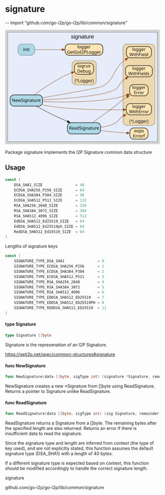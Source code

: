 # signature
--
    import "github.com/go-i2p/go-i2p/lib/common/signature"

![signature.svg](signature.svg)

Package signature implements the I2P Signature common data structure

## Usage

```go
const (
	DSA_SHA1_SIZE               = 40
	ECDSA_SHA256_P256_SIZE      = 64
	ECDSA_SHA384_P384_SIZE      = 96
	ECDSA_SHA512_P512_SIZE      = 132
	RSA_SHA256_2048_SIZE        = 256
	RSA_SHA384_3072_SIZE        = 384
	RSA_SHA512_4096_SIZE        = 512
	EdDSA_SHA512_Ed25519_SIZE   = 64
	EdDSA_SHA512_Ed25519ph_SIZE = 64
	RedDSA_SHA512_Ed25519_SIZE  = 64
)
```
Lengths of signature keys

```go
const (
	SIGNATURE_TYPE_DSA_SHA1               = 0
	SIGNATURE_TYPE_ECDSA_SHA256_P256      = 1
	SIGNATURE_TYPE_ECDSA_SHA384_P384      = 2
	SIGNATURE_TYPE_ECDSA_SHA512_P521      = 3
	SIGNATURE_TYPE_RSA_SHA256_2048        = 4
	SIGNATURE_TYPE_RSA_SHA384_3072        = 5
	SIGNATURE_TYPE_RSA_SHA512_4096        = 6
	SIGNATURE_TYPE_EDDSA_SHA512_ED25519   = 7
	SIGNATURE_TYPE_EDDSA_SHA512_ED25519PH = 8
	SIGNATURE_TYPE_REDDSA_SHA512_ED25519  = 11
)
```

#### type Signature

```go
type Signature []byte
```

Signature is the represenation of an I2P Signature.

https://geti2p.net/spec/common-structures#signature

#### func  NewSignature

```go
func NewSignature(data []byte, sigType int) (signature *Signature, remainder []byte, err error)
```
NewSignature creates a new *Signature from []byte using ReadSignature. Returns a
pointer to Signature unlike ReadSignature.

#### func  ReadSignature

```go
func ReadSignature(data []byte, sigType int) (sig Signature, remainder []byte, err error)
```
ReadSignature returns a Signature from a []byte. The remaining bytes after the
specified length are also returned. Returns an error if there is insufficient
data to read the signature.

Since the signature type and length are inferred from context (the type of key
used), and are not explicitly stated, this function assumes the default
signature type (DSA_SHA1) with a length of 40 bytes.

If a different signature type is expected based on context, this function should
be modified accordingly to handle the correct signature length.



signature

github.com/go-i2p/go-i2p/lib/common/signature

